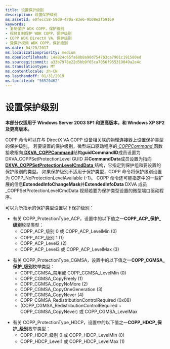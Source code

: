 ```yaml
---
title: 设置保护级别
description: 设置保护级别
ms.assetid: e0fecc58-59d9-470a-83e6-9b08e2f59169
keywords:
- 复制保护 WDK COPP，保护级别
- 视频复制保护 WDK COPP，保护级别
- COPP WDK DirectX VA，保护级别
- 受保护视频 WDK COPP，保护级别
ms.date: 04/20/2017
ms.localizationpriority: medium
ms.openlocfilehash: 14a824c65fa68b8a90d7547b3ca7901c191580ed
ms.sourcegitcommit: a33b7978e22d5bb9f65ca7056f955319049a2e4c
ms.translationtype: MT
ms.contentlocale: zh-CN
ms.lasthandoff: 01/31/2019
ms.locfileid: "56520462"
---
```

# <a name="setting-the-protection-level"></a>设置保护级别


**本部分仅适用于 Windows Server 2003 SP1 和更高版本，和 Windows XP SP2 及更高版本。**

COPP 命令可以在与 DirectX VA COPP 设备相关联的物理连接器上设置保护类型的保护级别。 若要设置的保护级别，微型端口驱动程序的[ *COPPCommand* ](https://msdn.microsoft.com/library/windows/hardware/ff539642)函数接收指向[ **DXVA\_COPPCommand**](https://msdn.microsoft.com/library/windows/hardware/ff563141)结构**guidCommandID**成员设置为 DXVA\_COPPSetProtectionLevel GUID 并**CommandData**成员设置为指向[ **DXVA\_COPPSetProtectionLevelCmdData** ](https://msdn.microsoft.com/library/windows/hardware/ff563143)结构，它指定到保护组和要设置的保护级别的类型。 如果保护级别不适用于保护类型，COPP 命令将保护级别设置为 COPP\_NoProtectionLevelAvailable (-1)。 COPP 命令还可能指定中的一些扩展的信息**ExtendedInfoChangeMask**并**ExtendedInfoData** DXVA 成员\_COPPSetProtectionLevelCmdData 视频若要为保护类型设置的微型端口驱动程序。

可以为所指示的保护类型设置以下保护级别：

-   有关 COPP\_ProtectionType\_ACP，设置中的以下值之一**COPP\_ACP\_保护\_级别**枚举类型：
    -   COPP\_ACP\_级别 0 或 COPP\_ACP\_LevelMin (0)
    -   COPP\_ACP\_级别 1 (1)
    -   COPP\_ACP\_Level2 (2)
    -   COPP\_ACP\_Level3 或 COPP\_ACP\_LevelMax (3)

<!-- -->

-   有关 COPP\_ProtectionType\_CGMSA，设置中的以下值之一**COPP\_CGMSA\_保护\_级别**枚举类型：
    -   COPP\_CGMSA\_禁用或 COPP\_CGMSA\_LevelMin (0)
    -   COPP\_CGMSA\_CopyFreely (1)
    -   COPP\_CGMSA\_CopyNoMore (2)
    -   COPP\_CGMSA\_CopyOneGeneration (3)
    -   COPP\_CGMSA\_CopyNever (4)
    -   COPP\_CGMSA\_RedistributionControlRequired (0x08)
    -   (COPP\_CGMSA\_RedistributionControlRequired + COPP\_CGMSA\_CopyNever) 或 COPP\_CGMSA\_LevelMax

<!-- -->

-   有关 COPP\_ProtectionType\_HDCP，设置中的以下值之一**COPP\_HDCP\_保护\_级别**枚举类型：
    -   COPP\_HDCP\_级别 0 或 COPP\_HDCP\_LevelMin (0)
    -   COPP\_HDCP\_Level1 或 COPP\_HDCP\_LevelMax (1)

 

 





